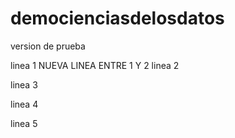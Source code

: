 # democienciasdelosdatos
version de prueba

linea 1
NUEVA LINEA ENTRE 1 Y 2
linea 2

linea 3

linea 4

linea 5
